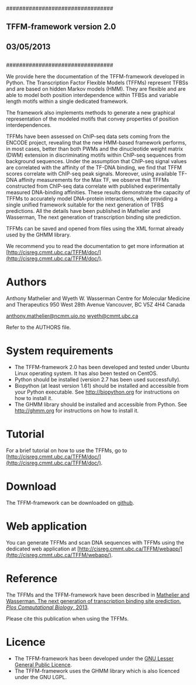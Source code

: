 #################################
##                             ##
##  TFFM-framework version 2.0 ##
##         03/05/2013          ##
##                             ##
#################################

We provide here the documentation of the TFFM-framework developed in Python.
The Transcription Factor Flexible Models (TFFMs) represent TFBSs and are based
on hidden Markov models (HMM). They are flexible and are able to model both
position interdependence within TFBSs and variable length motifs within a
single dedicated framework.

The framework also implements methods to generate a new graphical
representation of the modeled motifs that convey properties of position
interdependences.

TFFMs have been assessed on ChIP-seq data sets coming from the ENCODE project,
revealing that the new HMM-based framework performs, in most cases, better than
both PWMs and the dinucleotide weight matrix (DWM) extension in discriminating
motifs within ChIP-seq sequences from background sequences. Under the
assumption that ChIP-seq signal values are correlated with the affinity of the
TF-DNA binding, we find that TFFM scores correlate with ChIP-seq peak signals.
Moreover, using available TF-DNA affinity measurements for the Max TF, we
observe that TFFMs constructed from ChIP-seq data correlate with published
experimentally measured DNA-binding affinities. These results demonstrate the
capacity of TFFMs to accurately model DNA-protein interactions, while providing
a single unified framework suitable for the next generation of TFBS
predictions. All the details have been published in Mathelier and Wasserman,
The next generation of transcription binding site prediction.

TFFMs can be saved and opened from files using the XML format already used by
the GHMM library.

We recommend you to read the documentation to get more information at
[http://cisreg.cmmt.ubc.ca/TFFM/doc/](http://cisreg.cmmt.ubc.ca/TFFM/doc/).

# Authors

  Anthony Mathelier and Wyeth W. Wasserman
  Centre for Molecular Medicine and Therapeutics
  950 West 28th Avenue
  Vancouver, BC
  V5Z 4H4 Canada

  anthony.mathelier@ncmm.uio.no
  wyeth@cmmt.ubc.ca

  Refer to the AUTHORS file.
         

# System requirements

* The TFFM-framework 2.0 has been developed and tested under Ubuntu
    Linux operating system. It has also been tested on CentOS.
* Python should be installed (version 2.7 has been used successfully).
* Biopython (at least version 1.61) should be installed and accessible from
    your Python executable. See http://biopython.org for instructions on how to
    install it.
* The GHMM library should be installed and accessible from Python. See
    http://ghmm.org for instructions on how to install it.

# Tutorial

For a brief tutorial on how to use the TFFMs, go to
[http://cisreg.cmmt.ubc.ca/TFFM/doc/](http://cisreg.cmmt.ubc.ca/TFFM/doc/).

# Download

The TFFM-framework can be downloaded on
[github](https://github.com/wassermanlab/TFFM).

# Web application

You can generate TFFMs and scan DNA sequences with TFFMs using the dedicated
web application at
[http://cisreg.cmmt.ubc.ca/TFFM/webapp/](http://cisreg.cmmt.ubc.ca/TFFM/webapp/).

# Reference

The TFFMs and the TFFM-framework have been described in [Mathelier and
Wasserman. The next generation of transcription binding site prediction. _Plos
Computational Biology_, 2013](https://journals.plos.org/ploscompbiol/article?id=10.1371/journal.pcbi.1003214).

Please cite this publication when using the TFFMs.


# Licence

* The TFFM-framework has been developed under the [GNU Lesser General
    Public Licence](http://www.gnu.org/copyleft/lesser.html).
* The TFFM-framework uses the GHMM library which is also licenced
    under the GNU LGPL.
